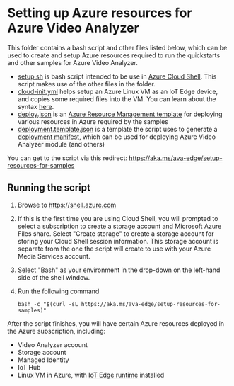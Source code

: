 # Setting up Azure resources for Azure Video Analyzer

This folder contains a bash script and other files listed below, which can be used to create and setup Azure resources required to run the quickstarts and other samples for Azure Video Analyzer.

- [setup.sh]() is bash script intended to be use in [Azure Cloud Shell](http://shell.azure.com/). This script makes use of the other files in the folder.
- [cloud-init.yml]() helps setup an Azure Linux VM as an IoT Edge device, and copies some required files into the VM. You can learn about the syntax [here](https://docs.microsoft.com/azure/virtual-machines/linux/using-cloud-init).
- [deploy.json]() is an [Azure Resource Management template](https://docs.microsoft.com/azure/templates/) for deploying various resources in Azure required by the samples
- [deployment.template.json]() is a template the script uses to generate a [deployment manifest](https://docs.microsoft.com/azure/iot-edge/module-composition), which can be used for deploying Azure Video Analyzer module (and others)


You can get to the script via this redirect: <https://aka.ms/ava-edge/setup-resources-for-samples>

## Running the script

1. Browse to <https://shell.azure.com>
1. If this is the first time you are using Cloud Shell, you will prompted to select a subscription to create a storage account and Microsoft Azure Files share. Select "Create storage" to create a storage account for storing your Cloud Shell session information. This storage account is separate from the one the script will create to use with your Azure Media Services account.
1. Select "Bash" as your environment in the drop-down on the left-hand side of the shell window.
1. Run the following command

    ```
    bash -c "$(curl -sL https://aka.ms/ava-edge/setup-resources-for-samples)"
    ```
    
After the script finishes, you will have certain Azure resources deployed in the Azure subscription, including:

* Video Analyzer account
* Storage account
* Managed Identity
* IoT Hub
* Linux VM in Azure, with [IoT Edge runtime](https://docs.microsoft.com/azure/iot-edge/how-to-install-iot-edge-linux) installed


